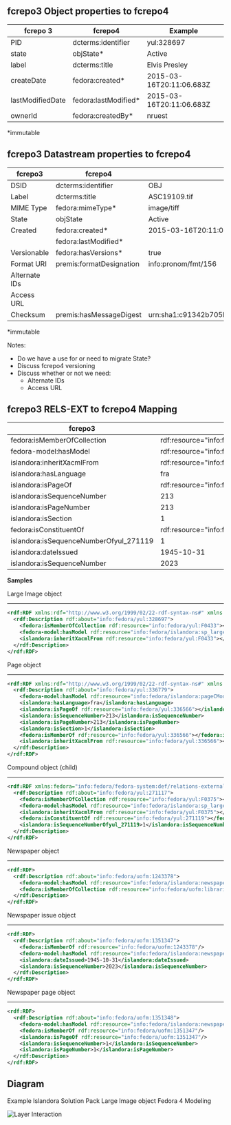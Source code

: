 ## fcrepo3 Object properties to fcrepo4

| fcrepo 3         | fcrepo4              | Example                  |
|------------------|----------------------|--------------------------|
| PID              | dcterms:identifier   | yul:328697               |
| state            | objState*            | Active                   |
| label            | dcterms:title        | Elvis Presley            |
| createDate       | fedora:created*      | 2015-03-16T20:11:06.683Z |
| lastModifiedDate | fedora:lastModified* | 2015-03-16T20:11:06.683Z |
| ownerId          | fedora:createdBy*    | nruest                   |

*immutable

## fcrepo3 Datastream properties to fcrepo4

| fcrepo3       | fcrepo4                                    | Example                                           |
|---------------|--------------------------------------------|---------------------------------------------------|
| DSID          | dcterms:identifier                         | OBJ                                               |
| Label         | dcterms:title                              | ASC19109.tif                                      |
| MIME Type     | fedora:mimeType*                           | image/tiff                                        |
| State         | objState                                   | Active                                            |
| Created       | fedora:created*                            | 2015-03-16T20:11:06.683Z                          |
|               | fedora:lastModified*                       |                                                   |
| Versionable   | fedora:hasVersions*                        | true                                              |
| Format URI    | premis:formatDesignation                   | info:pronom/fmt/156                               |
| Alternate IDs |                                            |                                                   |
| Access URL    |                                            |                                                   |
| Checksum      | premis:hasMessageDigest                    | urn:sha1:c91342b705b15cb4f6ac5362cc6a47d9425aec86 |

*immutable

Notes:

* Do we have a use for or need to migrate State?
* Discuss fcrepo4 versioning
* Discuss whether or not we need:
  * Alternate IDs
  * Access URL

## fcrepo3 RELS-EXT to fcrepo4 Mapping

| fcrepo3                                | Example                                                    | fcrepo4 | Example |
|----------------------------------------|------------------------------------------------------------|---------|---------|
| fedora:isMemberOfCollection            | rdf:resource="info:fedora/yul:F0433"                       |         |         |
| fedora-model:hasModel                  | rdf:resource="info:fedora/islandora:sp_large_image_cmodel" |         |         |
| islandora:inheritXacmlFrom             | rdf:resource="info:fedora/yul:F0433"                       |         |         |
| islandora:hasLanguage                  | fra                                                        |         |         |
| islandora:isPageOf                     | rdf:resource="info:fedora/yul:336566"                      |         |         |
| islandora:isSequenceNumber             | 213                                                        |         |         |
| islandora:isPageNumber                 | 213                                                        |         |         |
| islandora:isSection                    | 1                                                          |         |         |
| fedora:isConstituentOf                 | rdf:resource="info:fedora/yul:271119"                      |         |         |
| islandora:isSequenceNumberOfyul_271119 | 1                                                          |         |         |
| islandora:dateIssued                   | 1945-10-31                                                 |         |         |
| islandora:isSequenceNumber             | 2023                                                       |         |         |

**Samples**

Large Image object
* * *
```xml
<rdf:RDF xmlns:rdf="http://www.w3.org/1999/02/22-rdf-syntax-ns#" xmlns:fedora="info:fedora/fedora-system:def/relations-external#" xmlns:fedora-model="info:fedora/fedora-system:def/model#" xmlns:islandora="http://islandora.ca/ontology/relsext#">
  <rdf:Description rdf:about="info:fedora/yul:328697">
    <fedora:isMemberOfCollection rdf:resource="info:fedora/yul:F0433"></fedora:isMemberOfCollection>
    <fedora-model:hasModel rdf:resource="info:fedora/islandora:sp_large_image_cmodel"></fedora-model:hasModel>
    <islandora:inheritXacmlFrom rdf:resource="info:fedora/yul:F0433"></islandora:inheritXacmlFrom>
  </rdf:Description>
</rdf:RDF>
```

Page object
* * *
```xml
<rdf:RDF xmlns:rdf="http://www.w3.org/1999/02/22-rdf-syntax-ns#" xmlns:fedora="info:fedora/fedora-system:def/relations-external#" xmlns:fedora-model="info:fedora/fedora-system:def/model#" xmlns:islandora="http://islandora.ca/ontology/relsext#">
  <rdf:Description rdf:about="info:fedora/yul:336779">
    <fedora-model:hasModel rdf:resource="info:fedora/islandora:pageCModel"></fedora-model:hasModel>
    <islandora:hasLanguage>fra</islandora:hasLanguage>
    <islandora:isPageOf rdf:resource="info:fedora/yul:336566"></islandora:isPageOf>
    <islandora:isSequenceNumber>213</islandora:isSequenceNumber>
    <islandora:isPageNumber>213</islandora:isPageNumber>
    <islandora:isSection>1</islandora:isSection>
    <fedora:isMemberOf rdf:resource="info:fedora/yul:336566"></fedora:isMemberOf>
    <islandora:inheritXacmlFrom rdf:resource="info:fedora/yul:336566"></islandora:inheritXacmlFrom>
  </rdf:Description>
</rdf:RDF>
```

Compound object (child)
* * *
```xml
<rdf:RDF xmlns:fedora="info:fedora/fedora-system:def/relations-external#" xmlns:fedora-model="info:fedora/fedora-system:def/model#" xmlns:islandora="http://islandora.ca/ontology/relsext#" xmlns:rdf="http://www.w3.org/1999/02/22-rdf-syntax-ns#">
  <rdf:Description rdf:about="info:fedora/yul:271117">
    <fedora:isMemberOfCollection rdf:resource="info:fedora/yul:F0375"></fedora:isMemberOfCollection>
    <fedora-model:hasModel rdf:resource="info:fedora/islandora:sp_large_image_cmodel"></fedora-model:hasModel>
    <islandora:inheritXacmlFrom rdf:resource="info:fedora/yul:F0375"></islandora:inheritXacmlFrom>
    <fedora:isConstituentOf rdf:resource="info:fedora/yul:271119"></fedora:isConstituentOf>
    <islandora:isSequenceNumberOfyul_271119>1</islandora:isSequenceNumberOfyul_271119>
  </rdf:Description>
</rdf:RDF>
```

Newspaper object
* * *
```xml
<rdf:RDF>
  <rdf:Description rdf:about="info:fedora/uofm:1243378">
    <fedora-model:hasModel rdf:resource="info:fedora/islandora:newspaperCModel"/>
    <fedora:isMemberOfCollection rdf:resource="info:fedora/uofm:libraries"/>
  </rdf:Description>
</rdf:RDF>
```

Newspaper issue object
* * *
```xml
<rdf:RDF>
  <rdf:Description rdf:about="info:fedora/uofm:1351347">
    <fedora:isMemberOf rdf:resource="info:fedora/uofm:1243378"/>
    <fedora-model:hasModel rdf:resource="info:fedora/islandora:newspaperIssueCModel"/>
    <islandora:dateIssued>1945-10-31</islandora:dateIssued>
    <islandora:isSequenceNumber>2023</islandora:isSequenceNumber>
  </rdf:Description>
</rdf:RDF>
```

Newspaper page object
* * *
```xml
<rdf:RDF>
  <rdf:Description rdf:about="info:fedora/uofm:1351348">
    <fedora-model:hasModel rdf:resource="info:fedora/islandora:newspaperPageCModel"/>
    <fedora:isMemberOf rdf:resource="info:fedora/uofm:1351347"/>
    <islandora:isPageOf rdf:resource="info:fedora/uofm:1351347"/>
    <islandora:isSequenceNumber>1</islandora:isSequenceNumber>
    <islandora:isPageNumber>1</islandora:isPageNumber>
  </rdf:Description>
</rdf:RDF>
```

## Diagram

Example Islandora Solution Pack Large Image object Fedora 4 Modeling

![Layer Interaction](https://raw.githubusercontent.com/wiki/Islandora-Labs/islandora/images/Islandora-SP-Large-Image-Fedora4.jpg)
